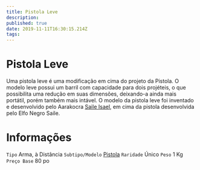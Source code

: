 ```yaml
---
title: Pistola Leve
description: 
published: true
date: 2019-11-11T16:30:15.214Z
tags: 
---
```


<!-- SUBTITLE: Visão geral sobre Pistola Leve -->

# Pistola Leve
Uma pistola leve é uma modificação em cima do projeto da Pistola. O modelo leve possui um barril com capacidade para dois projéteis, o que possibilita uma redução em suas dimensões, deixando-a ainda mais portátil, porém também mais intável. O modelo da pistola leve foi inventado e desenvolvido pelo Aarakocra [Saile Isael](http://localhost/individuos/personagens-de-jogadores/saile#saile), em cima da pistola desenvolvida pelo Elfo Negro Saile. 

# Informações
`Tipo` Arma, à Distância
`Subtipo/Modelo` [Pistola](http://localhost/itens/pistola#pistola)
`Raridade` Único
`Peso` 1 Kg
`Preço Base` 80 po


